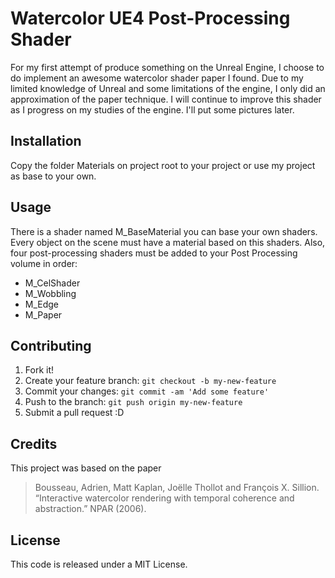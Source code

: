 # Watercolor UE4 Post-Processing Shader

For my first attempt of produce something on the Unreal Engine, I choose to do implement an awesome watercolor shader paper I found. 
Due to my limited knowledge of Unreal and some limitations of the engine, I only did an approximation of the paper technique.
I will continue to improve this shader as I progress on my studies of the engine. I'll put some pictures later.


## Installation

Copy the folder Materials on project root to your project or use my project as base to your own.

## Usage

There is a shader named M_BaseMaterial you can base your own shaders. Every object on the scene must have a material based on this shaders.
Also, four post-processing shaders must be added to your Post Processing volume in order:

* M_CelShader
* M_Wobbling
* M_Edge
* M_Paper

## Contributing

1. Fork it!
2. Create your feature branch: `git checkout -b my-new-feature`
3. Commit your changes: `git commit -am 'Add some feature'`
4. Push to the branch: `git push origin my-new-feature`
5. Submit a pull request :D

## Credits

This project was based on the paper 
> Bousseau, Adrien, Matt Kaplan, Joëlle Thollot and François X. Sillion. “Interactive watercolor rendering with temporal coherence and abstraction.” NPAR (2006).


## License

This code is released under a MIT License.
